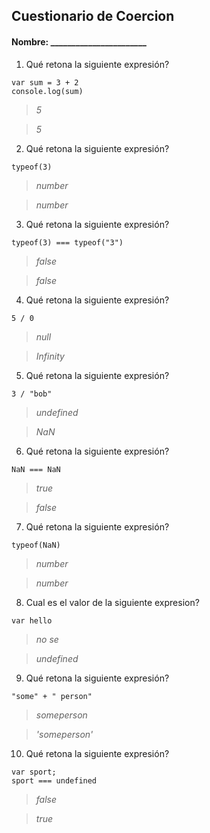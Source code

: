 ## Cuestionario de Coercion
#### Nombre: _______________________

1. Qué retona la siguiente expresión?
```
var sum = 3 + 2
console.log(sum)
```

> _5_

> _5_

2. Qué retona la siguiente expresión?
```
typeof(3)
```

> _number_

> _number_

3. Qué retona la siguiente expresión?
```
typeof(3) === typeof("3")
```

> _false_

> _false_

4. Qué retona la siguiente expresión?
```
5 / 0
```

> _null_

> _Infinity_

5. Qué retona la siguiente expresión?
```
3 / "bob"
```

> _undefined_

> _NaN_

6. Qué retona la siguiente expresión?
```
NaN === NaN
```

> _true_

> _false_

7. Qué retona la siguiente expresión?
```
typeof(NaN)
```

> _number_

> _number_

8. Cual es el valor de la siguiente expresion?
```
var hello
```

> _no se_

> _undefined_

9. Qué retona la siguiente expresión?
```
"some" + " person"
```

> _someperson_

> _'someperson'_

10. Qué retona la siguiente expresión?
```
var sport; 
sport === undefined
```

> _false_

> _true_


